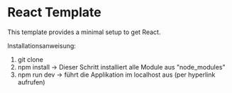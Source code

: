 # React Template

This template provides a minimal setup to get React.

Installationsanweisung:

1. git clone
2. npm install -> Dieser Schritt installiert alle Module aus "node_modules"
3. npm run dev -> führt die Applikation im localhost aus (per hyperlink aufrufen)
